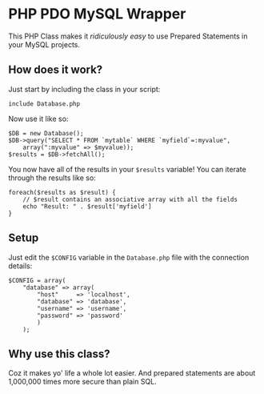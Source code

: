 PHP PDO MySQL Wrapper
=====================

This PHP Class makes it *ridiculously easy* to use Prepared Statements in your MySQL projects.

## How does it work?

Just start by including the class in your script:

    include Database.php

Now use it like so:

    $DB = new Database();
    $DB->query("SELECT * FROM `mytable` WHERE `myfield`=:myvalue",
        array(":myvalue" => $myvalue));
    $results = $DB->fetchAll();

You now have all of the results in your `$results` variable! You can iterate through the results like so:

    foreach($results as $result) {
    	// $result contains an associative array with all the fields
    	echo "Result: " . $result['myfield']
    }

## Setup

Just edit the `$CONFIG` variable in the `Database.php` file with the
connection details:

    $CONFIG = array(
    	"database" => array(
			"host"     => 'localhost',
			"database" => 'database',
			"username" => 'username',
			"password" => 'password'
			)
		);

## Why use this class?

Coz it makes yo' life a whole lot easier. And prepared statements are about 1,000,000 times more secure than plain SQL.
